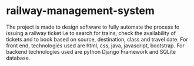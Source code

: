 # railway-management-system
The project is made to design software to fully automate the process fo issuing a railway ticket i.e to search for trains, check the availability of tickets and to book based on source, destination, class and travel date.
For front end, technologies used are html, css, java, javascript, bootstrap. For backend technologies used are python Django Framework and SQLite database.
